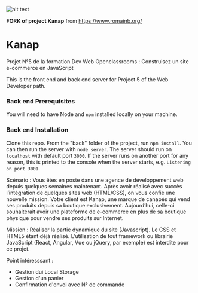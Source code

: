 ![alt text](https://www.jeremie-ibanez.com/img/KANAP-products.e0618ef1.png)


**FORK of project Kanap** from https://www.romainb.org/
# Kanap 

Projet N°5 de la formation Dev Web Openclassrooms : Construisez un site e-commerce en JavaScript

This is the front end and back end server for Project 5 of the Web Developer path.

### Back end Prerequisites ###

You will need to have Node and `npm` installed locally on your machine.

### Back end Installation ###

Clone this repo. From the "back" folder of the project, run `npm install`. You 
can then run the server with `node server`. 
The server should run on `localhost` with default port `3000`. If the
server runs on another port for any reason, this is printed to the
console when the server starts, e.g. `Listening on port 3001`.

Scénario : Vous êtes en poste dans une agence de développement web depuis quelques semaines maintenant. 
Après avoir réalisé avec succès l’intégration de quelques sites web (HTML/CSS), on vous confie une nouvelle mission.
Votre client est Kanap, une marque de canapés qui vend ses produits depuis sa boutique exclusivement. 
Aujourd’hui, celle-ci souhaiterait avoir une plateforme de e-commerce en plus de sa boutique physique pour vendre ses produits sur Internet.

Mission : Réaliser la partie dynamique du site (Javascript). Le CSS et HTML5 étant déjà réalisé.
L'utilisation de tout framework ou librairie JavaScript (React, Angular, Vue ou jQuery, par exemple) est interdite pour ce projet.

Point intéresssant : 

- Gestion dui Local Storage
- Gestion d'un panier 
- Confirmation d'envoi avec N° de commande
